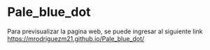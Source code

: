 # Pale_blue_dot
Para previsualizar la pagina web, se puede ingresar al siguiente link https://mrodriguezm21.github.io/Pale_blue_dot/
